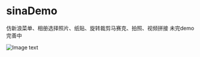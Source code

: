 # sinaDemo

仿新浪菜单、相册选择照片、纸贴、旋转裁剪马赛克、拍照、视频拼接
未完demo完善中

![Image text](https://raw.githubusercontent.com/orzzh/sinaDemo/master/3333.gif)
